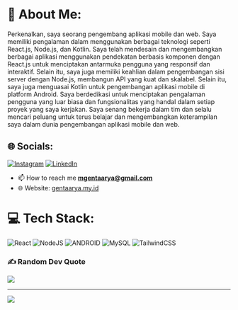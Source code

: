# 💫 About Me:
Perkenalkan, saya seorang pengembang aplikasi mobile dan web. Saya memiliki pengalaman dalam menggunakan berbagai teknologi seperti React.js, Node.js, dan Kotlin. Saya telah mendesain dan mengembangkan berbagai aplikasi menggunakan pendekatan berbasis komponen dengan React.js untuk menciptakan antarmuka pengguna yang responsif dan interaktif. Selain itu, saya juga memiliki keahlian dalam pengembangan sisi server dengan Node.js, membangun API yang kuat dan skalabel. Selain itu, saya juga menguasai Kotlin untuk pengembangan aplikasi mobile di platform Android. Saya berdedikasi untuk menciptakan pengalaman pengguna yang luar biasa dan fungsionalitas yang handal dalam setiap proyek yang saya kerjakan. Saya senang bekerja dalam tim dan selalu mencari peluang untuk terus belajar dan mengembangkan keterampilan saya dalam dunia pengembangan aplikasi mobile dan web.


## 🌐 Socials:
[![Instagram](https://img.shields.io/badge/Instagram-%23E4405F.svg?logo=Instagram&logoColor=white)](https://instagram.com/mgentaarya) [![LinkedIn](https://img.shields.io/badge/LinkedIn-%230077B5.svg?logo=linkedin&logoColor=white)](https://linkedin.com/in/https://www.linkedin.com/in/m-gentha-arya-pratama-37b419231/) 

- 📫 How to reach me **mgentaarya@gmail.com**
- 🌐 Website: [gentaarya.my.id](https://gentaarya.my.id/)

# 💻 Tech Stack:
![React](https://img.shields.io/badge/react_native-%2320232a.svg?style=for-the-badge&logo=react&logoColor=%2361DAFB) ![NodeJS](https://img.shields.io/badge/node.js-6DA55F?style=for-the-badge&logo=node.js&logoColor=white) ![ANDROID](https://img.shields.io/badge/android-%2320232a.svg?style=for-the-badge&logo=android&logoColor=%a4c639) ![MySQL](https://img.shields.io/badge/mysql-%2300f.svg?style=for-the-badge&logo=mysql&logoColor=white) ![TailwindCSS](https://img.shields.io/badge/tailwindcss-%2338B2AC.svg?style=for-the-badge&logo=tailwind-css&logoColor=white)

### ✍️ Random Dev Quote
![](https://quotes-github-readme.vercel.app/api?type=horizontal&theme=radical)

---
[![](https://visitcount.itsvg.in/api?id=genta-arya&icon=0&color=0)](https://visitcount.itsvg.in)

<!-- Proudly created with GPRM ( https://gprm.itsvg.in ) -->
